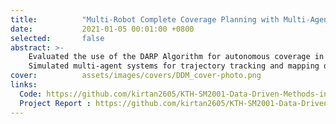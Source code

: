 ```yaml
---
title:          "Multi-Robot Complete Coverage Planning with Multi-Agent Systems"
date:           2021-01-05 00:01:00 +0800
selected:       false
abstract: >-
    Evaluated the use of the DARP Algorithm for autonomous coverage in cleaning robots and compared performance across different coverage algorithms. 
    Simulated multi-agent systems for trajectory tracking and mapping of unknown territories in a swarm drone project.
cover:          assets/images/covers/DDM_cover-photo.png 
links:
  Code: https://github.com/kirtan2605/KTH-SM2001-Data-Driven-Methods-in-Engineering
  Project Report : https://github.com/kirtan2605/KTH-SM2001-Data-Driven-Methods-in-Engineering/blob/93fd5ffe4f67ac48368c6e2dd163871bbd559d77/Project/Kirtan%20Patel%20SM2001%20Project%20Report.pdf
---
```

